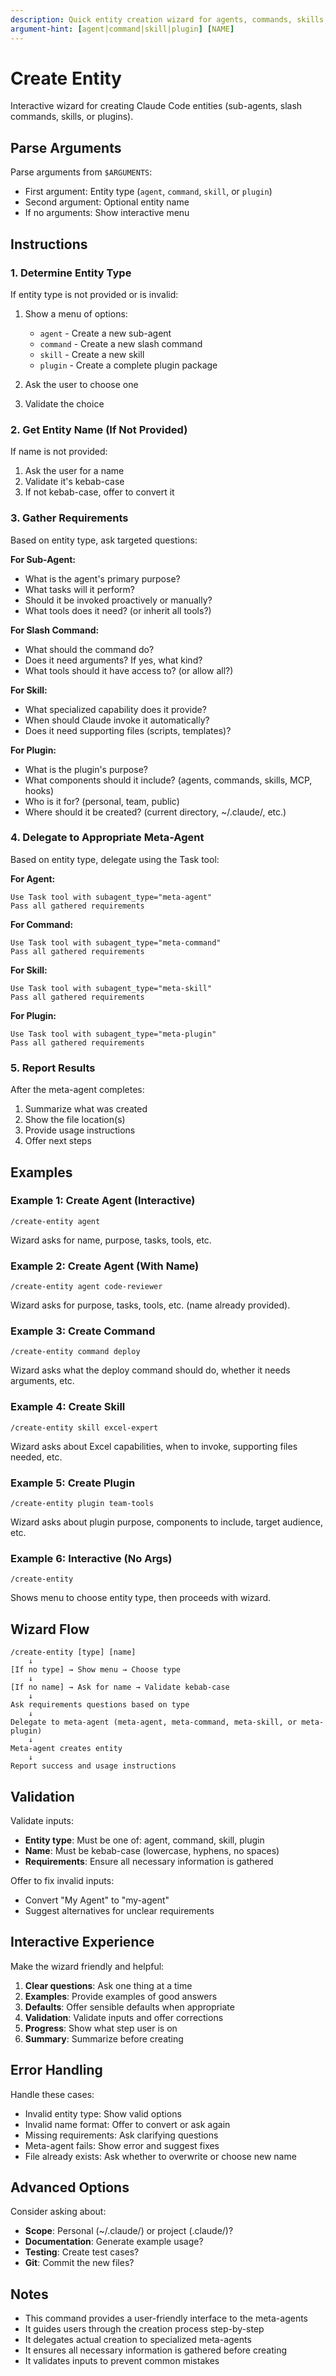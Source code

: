 ```yaml
---
description: Quick entity creation wizard for agents, commands, skills, or plugins
argument-hint: [agent|command|skill|plugin] [NAME]
---
```


# Create Entity

Interactive wizard for creating Claude Code entities (sub-agents, slash commands, skills, or plugins).

## Parse Arguments

Parse arguments from `$ARGUMENTS`:
- First argument: Entity type (`agent`, `command`, `skill`, or `plugin`)
- Second argument: Optional entity name
- If no arguments: Show interactive menu

## Instructions

### 1. Determine Entity Type

If entity type is not provided or is invalid:
1. Show a menu of options:
   - `agent` - Create a new sub-agent
   - `command` - Create a new slash command
   - `skill` - Create a new skill
   - `plugin` - Create a complete plugin package

2. Ask the user to choose one

3. Validate the choice

### 2. Get Entity Name (If Not Provided)

If name is not provided:
1. Ask the user for a name
2. Validate it's kebab-case
3. If not kebab-case, offer to convert it

### 3. Gather Requirements

Based on entity type, ask targeted questions:

**For Sub-Agent:**
- What is the agent's primary purpose?
- What tasks will it perform?
- Should it be invoked proactively or manually?
- What tools does it need? (or inherit all tools?)

**For Slash Command:**
- What should the command do?
- Does it need arguments? If yes, what kind?
- What tools should it have access to? (or allow all?)

**For Skill:**
- What specialized capability does it provide?
- When should Claude invoke it automatically?
- Does it need supporting files (scripts, templates)?

**For Plugin:**
- What is the plugin's purpose?
- What components should it include? (agents, commands, skills, MCP, hooks)
- Who is it for? (personal, team, public)
- Where should it be created? (current directory, ~/.claude/, etc.)

### 4. Delegate to Appropriate Meta-Agent

Based on entity type, delegate using the Task tool:

**For Agent:**
```
Use Task tool with subagent_type="meta-agent"
Pass all gathered requirements
```

**For Command:**
```
Use Task tool with subagent_type="meta-command"
Pass all gathered requirements
```

**For Skill:**
```
Use Task tool with subagent_type="meta-skill"
Pass all gathered requirements
```

**For Plugin:**
```
Use Task tool with subagent_type="meta-plugin"
Pass all gathered requirements
```

### 5. Report Results

After the meta-agent completes:
1. Summarize what was created
2. Show the file location(s)
3. Provide usage instructions
4. Offer next steps

## Examples

### Example 1: Create Agent (Interactive)
```
/create-entity agent
```
Wizard asks for name, purpose, tasks, tools, etc.

### Example 2: Create Agent (With Name)
```
/create-entity agent code-reviewer
```
Wizard asks for purpose, tasks, tools, etc. (name already provided).

### Example 3: Create Command
```
/create-entity command deploy
```
Wizard asks what the deploy command should do, whether it needs arguments, etc.

### Example 4: Create Skill
```
/create-entity skill excel-expert
```
Wizard asks about Excel capabilities, when to invoke, supporting files needed, etc.

### Example 5: Create Plugin
```
/create-entity plugin team-tools
```
Wizard asks about plugin purpose, components to include, target audience, etc.

### Example 6: Interactive (No Args)
```
/create-entity
```
Shows menu to choose entity type, then proceeds with wizard.

## Wizard Flow

```
/create-entity [type] [name]
    ↓
[If no type] → Show menu → Choose type
    ↓
[If no name] → Ask for name → Validate kebab-case
    ↓
Ask requirements questions based on type
    ↓
Delegate to meta-agent (meta-agent, meta-command, meta-skill, or meta-plugin)
    ↓
Meta-agent creates entity
    ↓
Report success and usage instructions
```

## Validation

Validate inputs:
- **Entity type**: Must be one of: agent, command, skill, plugin
- **Name**: Must be kebab-case (lowercase, hyphens, no spaces)
- **Requirements**: Ensure all necessary information is gathered

Offer to fix invalid inputs:
- Convert "My Agent" to "my-agent"
- Suggest alternatives for unclear requirements

## Interactive Experience

Make the wizard friendly and helpful:
1. **Clear questions**: Ask one thing at a time
2. **Examples**: Provide examples of good answers
3. **Defaults**: Offer sensible defaults when appropriate
4. **Validation**: Validate inputs and offer corrections
5. **Progress**: Show what step user is on
6. **Summary**: Summarize before creating

## Error Handling

Handle these cases:
- Invalid entity type: Show valid options
- Invalid name format: Offer to convert or ask again
- Missing requirements: Ask clarifying questions
- Meta-agent fails: Show error and suggest fixes
- File already exists: Ask whether to overwrite or choose new name

## Advanced Options

Consider asking about:
- **Scope**: Personal (~/.claude/) or project (.claude/)?
- **Documentation**: Generate example usage?
- **Testing**: Create test cases?
- **Git**: Commit the new files?

## Notes

- This command provides a user-friendly interface to the meta-agents
- It guides users through the creation process step-by-step
- It delegates actual creation to specialized meta-agents
- It ensures all necessary information is gathered before creating
- It validates inputs to prevent common mistakes
